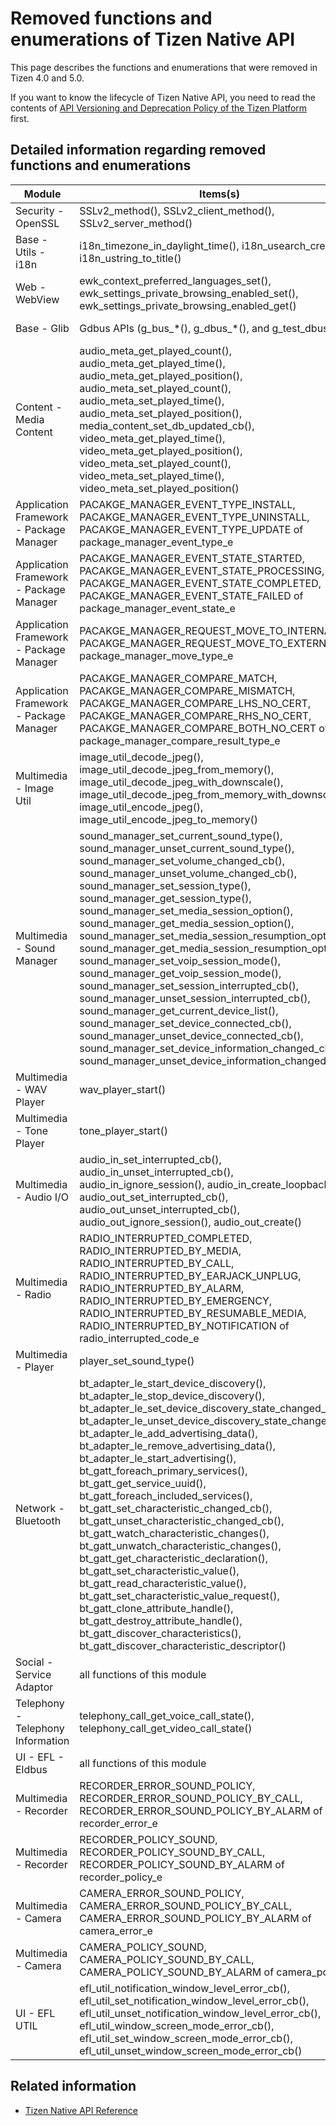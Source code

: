 # Removed functions and enumerations of Tizen Native API

This page describes the functions and enumerations that were removed in Tizen 4.0 and 5.0.

If you want to know the lifecycle of Tizen Native API, you need to read the contents of [API Versioning and Deprecation Policy of the Tizen Platform](deprecation-policy.md) first.

## Detailed information regarding removed functions and enumerations

| Module | Items(s) | Profile | Deprecated | Removed | Reason | 
| ------- | ------- | ------ | ---- | ---------- | ----------- |
| Security - OpenSSL | SSLv2_method(), SSLv2_client_method(), SSLv2_server_method() | Mobile & Wearable | - | 3.0 | Security |
| Base - Utils - i18n | i18n_timezone_in_daylight_time(), i18n_usearch_create(), i18n_ustring_to_title() | Mobile & Wearable | since 2.3.1 | 4.0 | No longer available | 
| Web - WebView | ewk_context_preferred_languages_set(), ewk_settings_private_browsing_enabled_set(), ewk_settings_private_browsing_enabled_get() | Mobile | since 2.4 | 4.0 | No longer available |
| Base - Glib | Gdbus APIs (g_bus_\*(), g_dbus_\*(), and g_test_dbus_\*())| Mobile & Wearable | since 2.3.2 | 5.0 | Security |
| Content - Media Content | audio_meta_get_played_count(), audio_meta_get_played_time(), audio_meta_get_played_position(), audio_meta_set_played_count(), audio_meta_set_played_time(), audio_meta_set_played_position(), media_content_set_db_updated_cb(), video_meta_get_played_time(), video_meta_get_played_position(), video_meta_set_played_count(), video_meta_set_played_time(), video_meta_set_played_position()|Mobile & Wearable | since  2.4 | 5.0 | Better alternatives | 
| Application Framework - Package Manager | PACAKGE_MANAGER_EVENT_TYPE_INSTALL, PACAKGE_MANAGER_EVENT_TYPE_UNINSTALL, PACAKGE_MANAGER_EVENT_TYPE_UPDATE of package_manager_event_type_e | Mobile & Wearable | - | 5.0 | Typo |
| Application Framework - Package Manager | PACAKGE_MANAGER_EVENT_STATE_STARTED, PACAKGE_MANAGER_EVENT_STATE_PROCESSING, PACAKGE_MANAGER_EVENT_STATE_COMPLETED, PACAKGE_MANAGER_EVENT_STATE_FAILED of package_manager_event_state_e | Mobile & Wearable | - | 5.0 | Typo |
| Application Framework - Package Manager | PACAKGE_MANAGER_REQUEST_MOVE_TO_INTERNAL, PACAKGE_MANAGER_REQUEST_MOVE_TO_EXTERNAL of package_manager_move_type_e | Mobile & Wearable | - | 5.0 | Typo |
| Application Framework - Package Manager | PACAKGE_MANAGER_COMPARE_MATCH, PACAKGE_MANAGER_COMPARE_MISMATCH, PACAKGE_MANAGER_COMPARE_LHS_NO_CERT, PACAKGE_MANAGER_COMPARE_RHS_NO_CERT, PACAKGE_MANAGER_COMPARE_BOTH_NO_CERT of package_manager_compare_result_type_e | Mobile & Wearable | - | 5.0 | Typo |
| Multimedia - Image Util | image_util_decode_jpeg(), image_util_decode_jpeg_from_memory(), image_util_decode_jpeg_with_downscale(), image_util_decode_jpeg_from_memory_with_downscale(), image_util_encode_jpeg(), image_util_encode_jpeg_to_memory() | Mobile & Wearable | since 3.0 | 5.0 | Better alternatives |
| Multimedia - Sound Manager | sound_manager_set_current_sound_type(), sound_manager_unset_current_sound_type(), sound_manager_set_volume_changed_cb(), sound_manager_unset_volume_changed_cb(), sound_manager_set_session_type(), sound_manager_get_session_type(), sound_manager_set_media_session_option(), sound_manager_get_media_session_option(), sound_manager_set_media_session_resumption_option(), sound_manager_get_media_session_resumption_option(), sound_manager_set_voip_session_mode(), sound_manager_get_voip_session_mode(), sound_manager_set_session_interrupted_cb(), sound_manager_unset_session_interrupted_cb(), sound_manager_get_current_device_list(), sound_manager_set_device_connected_cb(), sound_manager_unset_device_connected_cb(), sound_manager_set_device_information_changed_cb(), sound_manager_unset_device_information_changed_cb() | Mobile & Wearable | since 3.0 | 5.0 | Better alternatives |
| Multimedia - WAV Player | wav_player_start() | Mobile & Wearable | since 3.0 | 5.0 | Better alternative |
| Multimedia - Tone Player | tone_player_start() | Mobile & Wearable | since 3.0 | 5.0 | Better alternative | 
| Multimedia - Audio I/O | audio_in_set_interrupted_cb(), audio_in_unset_interrupted_cb(), audio_in_ignore_session(), audio_in_create_loopback(), audio_out_set_interrupted_cb(), audio_out_unset_interrupted_cb(), audio_out_ignore_session(), audio_out_create() | Mobile & Wearable | since 3.0 | 5.0 | Better alternatives |
| Multimedia - Radio | RADIO_INTERRUPTED_COMPLETED, RADIO_INTERRUPTED_BY_MEDIA, RADIO_INTERRUPTED_BY_CALL, RADIO_INTERRUPTED_BY_EARJACK_UNPLUG, RADIO_INTERRUPTED_BY_ALARM, RADIO_INTERRUPTED_BY_EMERGENCY, RADIO_INTERRUPTED_BY_RESUMABLE_MEDIA, RADIO_INTERRUPTED_BY_NOTIFICATION of radio_interrupted_code_e | Mobile & Wearable | since 3.0 | 5.0 | No longer available |
| Multimedia - Player | player_set_sound_type() | Mobile & Wearable | since 3.0 | 5.0 | Better alternative |
| Network - Bluetooth | bt_adapter_le_start_device_discovery(), bt_adapter_le_stop_device_discovery(), bt_adapter_le_set_device_discovery_state_changed_cb(), bt_adapter_le_unset_device_discovery_state_changed_cb(), bt_adapter_le_add_advertising_data(), bt_adapter_le_remove_advertising_data(), bt_adapter_le_start_advertising(), bt_gatt_foreach_primary_services(), bt_gatt_get_service_uuid(), bt_gatt_foreach_included_services(), bt_gatt_set_characteristic_changed_cb(), bt_gatt_unset_characteristic_changed_cb(), bt_gatt_watch_characteristic_changes(), bt_gatt_unwatch_characteristic_changes(), bt_gatt_get_characteristic_declaration(), bt_gatt_set_characteristic_value(), bt_gatt_read_characteristic_value(), bt_gatt_set_characteristic_value_request(), bt_gatt_clone_attribute_handle(), bt_gatt_destroy_attribute_handle(), bt_gatt_discover_characteristics(), bt_gatt_discover_characteristic_descriptor() | Mobile | since 2.3.1 | 5.0 | Better alternatives |
| Social - Service Adaptor | all functions of this module | Mobile & Wearable | since 3.0 | 5.0 | No longer available |
| Telephony - Telephony Information | telephony_call_get_voice_call_state(), telephony_call_get_video_call_state() | Mobile & Wearable | since 3.0 | 5.0 | Better alternatives |
| UI - EFL - Eldbus | all functions of this module | Mobile & Wearable | since 4.0 | 5.0 | Security |
| Multimedia - Recorder | RECORDER_ERROR_SOUND_POLICY, RECORDER_ERROR_SOUND_POLICY_BY_CALL, RECORDER_ERROR_SOUND_POLICY_BY_ALARM of recorder_error_e | Mobile & Wearable | since 3.0 | 5.0 | No longer available |
| Multimedia - Recorder | RECORDER_POLICY_SOUND, RECORDER_POLICY_SOUND_BY_CALL, RECORDER_POLICY_SOUND_BY_ALARM of recorder_policy_e | Mobile & Wearable | since 3.0 | 5.0 | No longer available |
| Multimedia - Camera | CAMERA_ERROR_SOUND_POLICY, CAMERA_ERROR_SOUND_POLICY_BY_CALL, CAMERA_ERROR_SOUND_POLICY_BY_ALARM of camera_error_e | Mobile & Wearable | since 3.0 | 5.0 | No longer available |
| Multimedia - Camera | CAMERA_POLICY_SOUND, CAMERA_POLICY_SOUND_BY_CALL, CAMERA_POLICY_SOUND_BY_ALARM of camera_policy_e | Mobile & Wearable | since 3.0 | 5.0 | No longer available |
| UI - EFL UTIL | efl_util_notification_window_level_error_cb(), efl_util_set_notification_window_level_error_cb(), efl_util_unset_notification_window_level_error_cb(), efl_util_window_screen_mode_error_cb(), efl_util_set_window_screen_mode_error_cb(), efl_util_unset_window_screen_mode_error_cb() | Mobile & Wearable | since 3.0 | 5.0 | No longer available |

## Related information

- [Tizen Native API Reference](../../api/)
